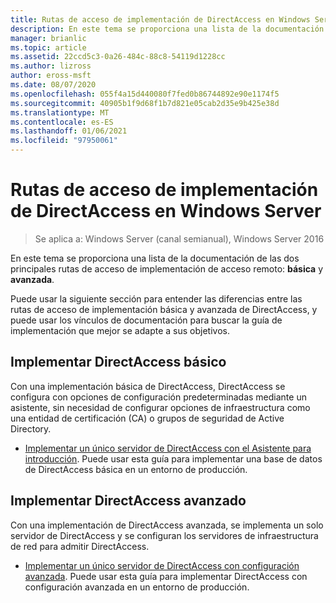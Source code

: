 ```yaml
---
title: Rutas de acceso de implementación de DirectAccess en Windows Server
description: En este tema se proporciona una lista de la documentación de las dos rutas de acceso de implementación de DirectAccess principales en Windows Server 2016 ASIC y avanzado.
manager: brianlic
ms.topic: article
ms.assetid: 22ccd5c3-0a26-484c-88c8-54119d1228cc
ms.author: lizross
author: eross-msft
ms.date: 08/07/2020
ms.openlocfilehash: 055f4a15d440080f7fed0b86744892e90e1174f5
ms.sourcegitcommit: 40905b1f9d68f1b7d821e05cab2d35e9b425e38d
ms.translationtype: MT
ms.contentlocale: es-ES
ms.lasthandoff: 01/06/2021
ms.locfileid: "97950061"
---
```

# <a name="directaccess-deployment-paths-in-windows-server"></a>Rutas de acceso de implementación de DirectAccess en Windows Server

>Se aplica a: Windows Server (canal semianual), Windows Server 2016

En este tema se proporciona una lista de la documentación de las dos principales rutas de acceso de implementación de acceso remoto: **básica** y **avanzada**.

Puede usar la siguiente sección para entender las diferencias entre las rutas de acceso de implementación básica y avanzada de DirectAccess, y puede usar los vínculos de documentación para buscar la guía de implementación que mejor se adapte a sus objetivos.

## <a name="deploy-basic-directaccess"></a>Implementar DirectAccess básico
Con una implementación básica de DirectAccess, DirectAccess se configura con opciones de configuración predeterminadas mediante un asistente, sin necesidad de configurar opciones de infraestructura como una entidad de certificación (CA) o grupos de seguridad de Active Directory.

-   [Implementar un único servidor de DirectAccess con el Asistente para introducción](../../remote-access/directaccess/single-server-wizard/Deploy-a-Single-DirectAccess-Server-Using-the-Getting-Started-Wizard.md). Puede usar esta guía para implementar una base de datos de DirectAccess básica en un entorno de producción.

## <a name="deploy-advanced-directaccess"></a>Implementar DirectAccess avanzado
Con una implementación de DirectAccess avanzada, se implementa un solo servidor de DirectAccess y se configuran los servidores de infraestructura de red para admitir DirectAccess.

-   [Implementar un único servidor de DirectAccess con configuración avanzada](../../remote-access/directaccess/single-server-advanced/Deploy-a-Single-DirectAccess-Server-with-Advanced-Settings.md). Puede usar esta guía para implementar DirectAccess con configuración avanzada en un entorno de producción.



